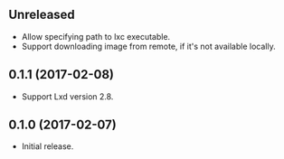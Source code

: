 ## Unreleased

- Allow specifying path to lxc executable.
- Support downloading image from remote, if it's not available locally.

## 0.1.1 (2017-02-08)

- Support Lxd version 2.8.

## 0.1.0 (2017-02-07)

- Initial release.
